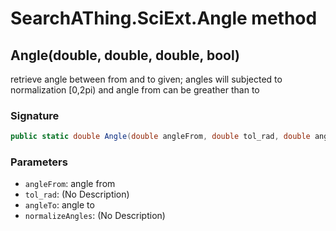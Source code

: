 # SearchAThing.SciExt.Angle method
## Angle(double, double, double, bool)
retrieve angle between from and to given;
            angles will subjected to normalization [0,2pi) and angle from can be greather than to

### Signature
```csharp
public static double Angle(double angleFrom, double tol_rad, double angleTo, bool normalizeAngles = True)
```
### Parameters
- `angleFrom`: angle from
- `tol_rad`: (No Description)
- `angleTo`: angle to
- `normalizeAngles`: (No Description)

